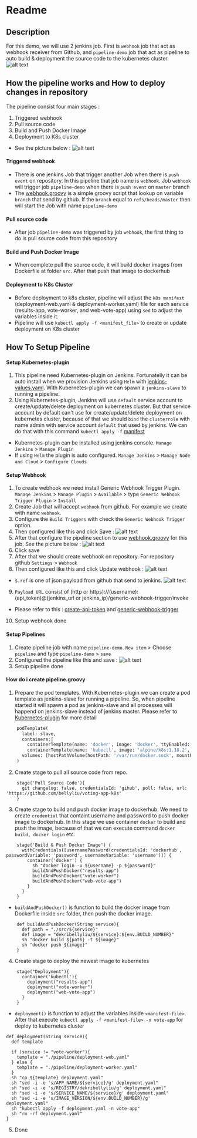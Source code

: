 # Readme
## Description
For this demo, we will use 2 jenkins job. First is `webhook` job that act as webhook receiver from Github, and `pipeline-demo` job that act as pipeline to auto build & deployment the source code to the kubernetes cluster.
![alt text](https://github.com/bellyliu/voting-app-k8s/blob/master/pipeline/pictures/jenkins-job.png?raw=true)

## How the pipeline works and How to deploy changes in repository
The pipeline consist four main stages : 
1. Triggered webhook
2. Pull source code
3. Build and Push Docker Image
4. Deployment to K8s cluster
- See the picture below :
![alt text](https://github.com/bellyliu/voting-app-k8s/blob/master/pipeline/pictures/pipeline.png?raw=true)

#### Triggered webhook
- There is one jenkins Job that trigger another Job when there is `push event` on repository. In this pipeline that job name is `webhook`. Job `webhook` will trigger job `pipeline-demo` when there is `push event` on `master` branch
- The [webhook.groovy](https://github.com/bellyliu/voting-app-k8s/blob/master/pipeline/webhook.groovy) is a simple groovy script that lookup on variable `branch` that send by github. If the `branch` equal to `refs/heads/master` then will start the Job with name `pipeline-demo`
#### Pull source code
- After job `pipeline-demo` was triggered by job `webhook`, the first thing to do is pull source code from this repository
#### Build and Push Docker Image
- When complete pull the source code, it will build docker images from Dockerfile at folder `src`. After that push that image to dockerhub
#### Deployment to K8s Cluster
- Before deployment to k8s cluster, pipeline will adjust the `k8s manifest` (deployment-web.yaml & deployment-worker.yaml) file for each service (results-app, vote-worker, and web-vote-app) using `sed` to adjust the variables inside it.
- Pipeline will use `kubectl apply -f <manifest_file>` to create or update deployment on K8s cluster

## How To Setup Pipeline
#### Setup Kubernetes-plugin
1. This pipeline need Kubernetes-plugin on Jenkins. Fortunatelly it can be auto install when we provision Jenkins using `Helm` with [jenkins-values.yaml](https://github.com/bellyliu/voting-app-k8s/blob/master/helm-charts/jenkins-values.yaml). With Kubernetes-plugin we can spawn a `jenkins-slave` to running a pipeline.
2. Using Kubernetes-plugin, Jenkins will use `default` service account to create/update/delete deployment on kubernetes cluster. But that service account by default can't use for create/update/delete deployment on kubernetes cluster, because of that we should `bind` the `clusterrole` with name admin with service account `default` that used by jenkins. We can do that with this command `kubectl apply -f` [manifest](https://github.com/bellyliu/voting-app-k8s/blob/master/helm-charts/jenkins-clusterrolebinding.yaml)
- Kubernetes-plugin can be installed using jenkins console. `Manage Jenkins` > `Manage Plugin` 
- If using `Helm` the plugin is auto configured. `Manage Jenkins` > `Manage Node and Cloud` > `Configure Clouds`

#### Setup Webhook
1. To create webhook we need install Generic Webhook Trigger Plugin. `Manage Jenkins` > `Manage Plugin` > `Available` > type `Generic Webhook Trigger Plugin` > `Install`
2. Create Job that will accept `webhook` from github. For example we create with name `webhook`.
3. Configure the `Build Triggers` with check the `Generic Webhook Trigger` option.
4. Then configured like this and click Save :
![alt text](https://github.com/bellyliu/voting-app-k8s/blob/master/pipeline/pictures/config-generic-webhook.png?raw=true)
5. After that configure the pipeline section to use [webhook.groovy](https://github.com/bellyliu/voting-app-k8s/blob/master/pipeline/webhook.groovy) for this job. See the picture below :
![alt text](https://github.com/bellyliu/voting-app-k8s/blob/master/pipeline/pictures/webhook-pipeline-config.png?raw=true)
6. Click save
7. After that we should create webhook on repository. For repository github `Settings` > `Webhook`
8. Then configured like this and click Update webhook :
![alt text](https://github.com/bellyliu/voting-app-k8s/blob/master/pipeline/pictures/github-webhook.png?raw=true)
- `$.ref` is one of json payload from github that send to jenkins.
![alt text](https://github.com/bellyliu/voting-app-k8s/blob/master/pipeline/pictures/github-webhook-payload.png?raw=true)
9. `Payload URL` consist of (http or https)://(username):(api_token)@(jenkins_url or jenkins_ip)/generic-webhook-trigger/invoke
- Please refer to this : [create-api-token](https://stackoverflow.com/questions/45466090/how-to-get-the-api-token-for-jenkins) and [generic-webhook-trigger](https://plugins.jenkins.io/generic-webhook-trigger/) 
10. Setup webhook done

#### Setup Pipelines
1. Create pipeline job with name `pipeline-demo`. `New item` > Choose `pipeline` and type `pipeline-demo` > `save`
2. Configured the pipeline like this and save :
![alt text](https://github.com/bellyliu/voting-app-k8s/blob/master/pipeline/pictures/config-pipeline-demo.png?raw=true)
3. Setup pipeline done

#### How do i create pipeline.groovy
1. Prepare the pod templates. With Kubernetes-plugin we can create a pod template as jenkins-slave for running a pipeline. So, when pipeline started it will spawn a pod as jenkins-slave and all processes will happend on jenkins-slave instead of jenkins master. Please refer to [Kubernetes-plugin](https://plugins.jenkins.io/kubernetes/) for more detail
``` def slave = 'demo-pipeline'
    podTemplate(
      label: slave,
      containers:[
        containerTemplate(name: 'docker', image: 'docker', ttyEnabled: true, command: 'cat'),
        containerTemplate(name: 'kubectl', image: 'alpine/k8s:1.18.2', ttyEnabled: true, command: 'cat')],
      volumes: [hostPathVolume(hostPath: '/var/run/docker.sock', mountPath: '/var/run/docker.sock')]
    ) 
```
2. Create stage to pull all source code from repo.
```
    stage('Pull Source Code'){
      git changelog: false, credentialsId: 'gihub', poll: false, url: 'https://github.com/bellyliu/voting-app-k8s'
    }  
```
3. Create stage to build and push docker image to dockerhub. We need to create `credential` that containt username and password to push docker image to dockerhub. In this stage we use container `docker` to build and push the image, because of that we can execute command `docker build, docker login` etc.
```
    stage('Build & Push Docker Image') {
      withCredentials([usernamePassword(credentialsId: 'dockerhub', passwordVariable: 'password', usernameVariable: 'username')]) {
        container('docker') {
          sh "docker login -u ${username} -p ${password}"
          buildAndPushDocker("results-app")
          buildAndPushDocker("vote-worker")
          buildAndPushDocker("web-vote-app")
        }
      }
    }
```
- `buildAndPushDocker()` is function to build the docker image from Dockerfile inside `src` folder, then push the docker image.
```
    def buildAndPushDocker(String service){
      def path = "./src/${service}"
      def image = "dekribellyliu/${service}:${env.BUILD_NUMBER}"
      sh "docker build ${path} -t ${image}"
      sh "docker push ${image}"
    }
```
4. Create stage to deploy the newest image to kubernetes
```
    stage("Deployment"){
      container('kubectl'){
        deployment("results-app")
        deployment("vote-worker")
        deployment("web-vote-app")
      }
    }
```
- `deployment()` is function to adjust the variables inside `<manifest-file>`. After that execute `kubectl apply -f <manifest-file> -n vote-app` for deploy to kubernetes cluster
```
def deployment(String service){
  def template

  if (service != "vote-worker"){
    template = "./pipeline/deployment-web.yaml"
  } else {
    template = "./pipeline/deployment-worker.yaml"
  }
  sh "cp ${template} deployment.yaml"
  sh "sed -i -e 's/APP_NAME/${service}/g' deployment.yaml"
  sh "sed -i -e 's/REGISTRY/dekribellyliu/g' deployment.yaml"
  sh "sed -i -e 's/SERVICE_NAME/${service}/g' deployment.yaml"
  sh "sed -i -e 's/IMAGE_VERSION/${env.BUILD_NUMBER}/g' deployment.yaml"
  sh "kubectl apply -f deployment.yaml -n vote-app"
  sh "rm -rf deployment.yaml"
}
``` 
5. Done